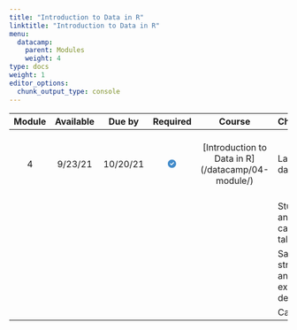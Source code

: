 ```yaml
---
title: "Introduction to Data in R"
linktitle: "Introduction to Data in R"
menu:
  datacamp:
    parent: Modules
    weight: 4
type: docs
weight: 1
editor_options: 
  chunk_output_type: console
---
```

<script src="/rmarkdown-libs/kePrint/kePrint.js"></script>
<link href="/rmarkdown-libs/lightable/lightable.css" rel="stylesheet" />





<table class="table table-striped table-hover" style="width: auto !important; margin-left: auto; margin-right: auto;">
 <thead>
  <tr>
   <th style="text-align:center;vertical-align: middle !important;"> Module </th>
   <th style="text-align:center;vertical-align: middle !important;"> Available </th>
   <th style="text-align:center;vertical-align: middle !important;"> Due by </th>
   <th style="text-align:center;vertical-align: middle !important;"> Required </th>
   <th style="text-align:center;vertical-align: middle !important;"> Course </th>
   <th style="text-align:left;vertical-align: middle !important;"> Chapters </th>
   <th style="text-align:left;vertical-align: middle !important;"> Link </th>
  </tr>
 </thead>
<tbody>
  <tr>
   <td style="text-align:center;width: 5em; vertical-align: middle !important;"> 4 </td>
   <td style="text-align:center;width: 10em; vertical-align: middle !important;"> 9/23/21 </td>
   <td style="text-align:center;width: 10em; vertical-align: middle !important;"> 10/20/21 </td>
   <td style="text-align:center;width: 5em; vertical-align: middle !important;"> <svg aria-hidden="true" role="img" viewbox="0 0 512 512" style="height:15px;width:15px;vertical-align:-0.125em;margin-left:auto;margin-right:auto;font-size:inherit;fill:#428bca;overflow:visible;position:relative;"><path d="M0 256C0 114.6 114.6 0 256 0C397.4 0 512 114.6 512 256C512 397.4 397.4 512 256 512C114.6 512 0 397.4 0 256zM371.8 211.8C382.7 200.9 382.7 183.1 371.8 172.2C360.9 161.3 343.1 161.3 332.2 172.2L224 280.4L179.8 236.2C168.9 225.3 151.1 225.3 140.2 236.2C129.3 247.1 129.3 264.9 140.2 275.8L204.2 339.8C215.1 350.7 232.9 350.7 243.8 339.8L371.8 211.8z"></path></svg> </td>
   <td style="text-align:center;width: 15em; vertical-align: middle !important;"> [Introduction to Data in R](/datacamp/04-module/) </td>
   <td style="text-align:left;width: 15em; vertical-align: middle !important;"> Language of data </td>
   <td style="text-align:left;width: 5em; vertical-align: middle !important;"> [![/logos/dc_small.png{width=20px}](/logos/dc-ico.png 'Slack Icon'){width=20px}](https://www.datacamp.com/){target='_blank'} </td>
  </tr>
  <tr>
   <td style="text-align:center;width: 5em; vertical-align: middle !important;">  </td>
   <td style="text-align:center;width: 10em; vertical-align: middle !important;">  </td>
   <td style="text-align:center;width: 10em; vertical-align: middle !important;">  </td>
   <td style="text-align:center;width: 5em; vertical-align: middle !important;">  </td>
   <td style="text-align:center;width: 15em; vertical-align: middle !important;">  </td>
   <td style="text-align:left;width: 15em; vertical-align: middle !important;"> Study types and cautionary tales </td>
   <td style="text-align:left;width: 5em; vertical-align: middle !important;">  </td>
  </tr>
  <tr>
   <td style="text-align:center;width: 5em; vertical-align: middle !important;">  </td>
   <td style="text-align:center;width: 10em; vertical-align: middle !important;">  </td>
   <td style="text-align:center;width: 10em; vertical-align: middle !important;">  </td>
   <td style="text-align:center;width: 5em; vertical-align: middle !important;">  </td>
   <td style="text-align:center;width: 15em; vertical-align: middle !important;">  </td>
   <td style="text-align:left;width: 15em; vertical-align: middle !important;"> Sampling strategies and experimental design </td>
   <td style="text-align:left;width: 5em; vertical-align: middle !important;">  </td>
  </tr>
  <tr>
   <td style="text-align:center;width: 5em; vertical-align: middle !important;">  </td>
   <td style="text-align:center;width: 10em; vertical-align: middle !important;">  </td>
   <td style="text-align:center;width: 10em; vertical-align: middle !important;">  </td>
   <td style="text-align:center;width: 5em; vertical-align: middle !important;">  </td>
   <td style="text-align:center;width: 15em; vertical-align: middle !important;">  </td>
   <td style="text-align:left;width: 15em; vertical-align: middle !important;"> Case study </td>
   <td style="text-align:left;width: 5em; vertical-align: middle !important;">  </td>
  </tr>
</tbody>
</table>
